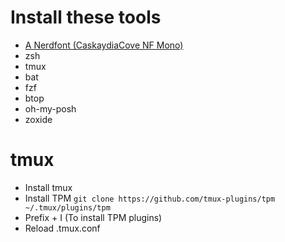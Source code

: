 # Install these tools

- [A Nerdfont (CaskaydiaCove NF Mono)](https://www.nerdfonts.com/font-downloads)
- zsh
- tmux
- bat
- fzf
- btop
- oh-my-posh
- zoxide

# tmux

- Install tmux
- Install TPM `git clone https://github.com/tmux-plugins/tpm ~/.tmux/plugins/tpm`
- Prefix + I (To install TPM plugins)
- Reload .tmux.conf

